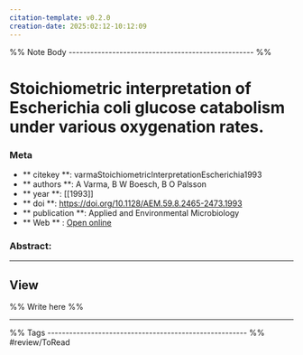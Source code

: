 ```yaml
---
citation-template: v0.2.0
creation-date: 2025:02:12-10:12:09
---
```


%% Note Body --------------------------------------------------- %%
# Stoichiometric interpretation of Escherichia coli glucose catabolism under various oxygenation rates.

### Meta
- ** citekey **: varmaStoichiometricInterpretationEscherichia1993
- ** authors **: A Varma, B W Boesch, B O Palsson
- ** year **: [[1993]]
- ** doi **: https://doi.org/10.1128/AEM.59.8.2465-2473.1993
- ** publication **: Applied and Environmental Microbiology
- ** Web ** : [Open online](https://AEM.asm.org/content/59/8/2465)


### Abstract:


___

## View

%% Write here %%





___
%% Tags  ------------------------------------------------------- %%
#review/ToRead